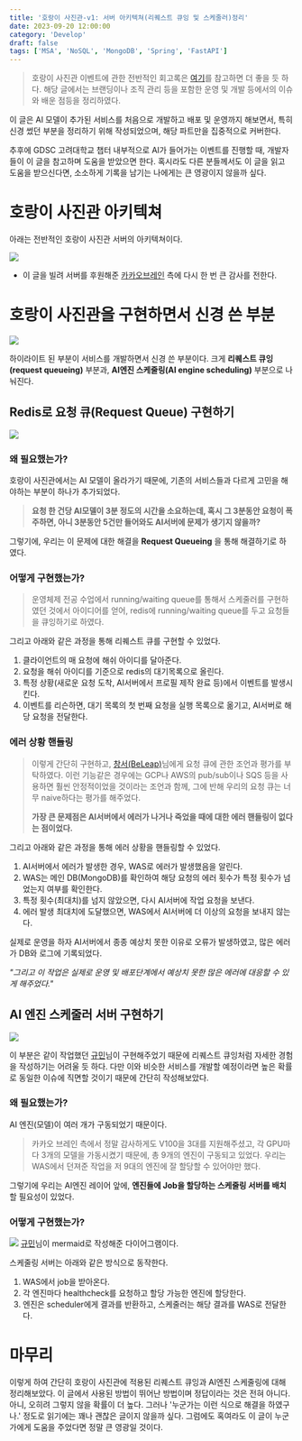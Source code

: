 ```yaml
---
title: '호랑이 사진관-v1: 서버 아키텍쳐(리퀘스트 큐잉 및 스케줄러)정리'
date: 2023-09-20 12:00:00
category: 'Develop'
draft: false
tags: ['MSA', 'NoSQL', 'MongoDB', 'Spring', 'FastAPI']
---
```


> 호랑이 사진관 이벤트에 관한 전반적인 회고록은 [여기](https://woog2roid.dev/recap/horangstudio)를 참고하면 더 좋을 듯 하다. 해당 글에서는 브랜딩이나 조직 관리 등을 포함한 운영 및 개발 등에서의 이슈와 배운 점등을 정리하였다.

이 글은 AI 모델이 추가된 서비스를 처음으로 개발하고 배포 및 운영까지 해보면서, 특히 신경 썼던 부분을 정리하기 위해 작성되었으며, 해당 파트만을 집중적으로 커버한다.

추후에 GDSC 고려대학교 챕터 내부적으로 AI가 들어가는 이벤트를 진행할 때, 개발자들이 이 글을 참고하며 도움을 받았으면 한다. 혹시라도 다른 분들께서도 이 글을 읽고 도움을 받으신다면, 소소하게 기록을 남기는 나에게는 큰 영광이지 않을까 싶다.

# 호랑이 사진관 아키텍쳐

아래는 전반적인 호랑이 사진관 서버의 아키텍쳐이다.

![](./images/architecture.jpg)

- 이 글을 빌려 서버를 후원해준 [카카오브레인](https://www.kakaobrain.com/) 측에 다시 한 번 큰 감사를 전한다.

# 호랑이 사진관을 구현하면서 신경 쓴 부분

![](./images/architecture-point.jpg)

하이라이트 된 부분이 서비스를 개발하면서 신경 쓴 부분이다. 크게 **리퀘스트 큐잉(request queueing)** 부분과, **AI엔진 스케줄링(AI engine scheduling)** 부분으로 나눠진다.

## Redis로 요청 큐(Request Queue) 구현하기

![](./images/architecture-queueing.jpg)

### 왜 필요했는가?

호랑이 사진관에서는 AI 모델이 올라가기 때문에, 기존의 서비스들과 다르게 고민을 해야하는 부분이 하나가 추가되었다.

> **요청 한 건당 AI모델이 3분 정도의 시간을 소요하는데, 혹시 그 3분동안 요청이 폭주하면, 아니 3분동안 5건만 들어와도 AI서버에 문제가 생기지 않을까?**

그렇기에, 우리는 이 문제에 대한 해결을 **Request Queueing** 을 통해 해결하기로 하였다.

### 어떻게 구현했는가?

> 운영체제 전공 수업에서 running/waiting queue를 통해서 스케줄러를 구현하였던 것에서 아이디어를 얻어, redis에 running/waiting queue를 두고 요청들을 큐잉하기로 하였다.

그리고 아래와 같은 과정을 통해 리퀘스트 큐를 구현할 수 있었다.

1. 클라이언트의 매 요청에 해쉬 아이디를 달아준다.
2. 요청을 해쉬 아이디를 기준으로 redis의 대기목록으로 올린다.
3. 특정 상황(새로운 요청 도착, AI서버에서 프로필 제작 완료 등)에서 이벤트를 발생시킨다.
4. 이벤트를 리슨하면, 대기 목록의 첫 번째 요청을 실행 목록으로 옮기고, AI서버로 해당 요청을 전달한다.

### 에러 상황 핸들링

> 이렇게 간단히 구현하고, [창서(BeLeap)](https://github.com/BeLeap)님에게 요청 큐에 관한 조언과 평가를 부탁하였다. 이런 기능같은 경우에는 GCP나 AWS의 pub/sub이나 SQS 등을 사용하면 훨씬 안정적이었을 것이라는 조언과 함께, 그에 반해 우리의 요청 큐는 너무 naive하다는 평가를 해주었다.
>
> **가장 큰 문제점은 AI서버에서 에러가 나거나 죽었을 때에 대한 에러 핸들링이 없다는 점이었다.**

그리고 아래와 같은 과정을 통해 에러 상황을 핸들링할 수 있었다.

1. AI서버에서 에러가 발생한 경우, WAS로 에러가 발생했음을 알린다.
2. WAS는 메인 DB(MongoDB)를 확인하여 해당 요청의 에러 횟수가 특정 횟수가 넘었는지 여부를 확인한다.
3. 특정 횟수(최대치)를 넘지 않았으면, 다시 AI서버에 작업 요청을 보낸다.
4. 에러 발생 최대치에 도달했으면, WAS에서 AI서버에 더 이상의 요청을 보내지 않는다.

실제로 운영을 하자 AI서버에서 종종 예상치 못한 이유로 오류가 발생하였고, 많은 에러가 DB와 로그에 기록되었다.

_"그리고 이 작업은 실제로 운영 및 배포단계에서 예상치 못한 많은 에러에 대응할 수 있게 해주었다."_

## AI 엔진 스케줄러 서버 구현하기

![](./images/architecture-scheduler.jpg)

이 부분은 같이 작업했던 [규민](https://github.com/KY00KIM)님이 구현해주었기 때문에 리퀘스트 큐잉처럼 자세한 경험을 작성하기는 어려울 듯 하다. 다만 이와 비슷한 서비스를 개발할 예정이라면 높은 확률로 동일한 이슈에 직면할 것이기 때문에 간단히 작성해보았다.

### 왜 필요했는가?

AI 엔진(모델)이 여러 개가 구동되었기 때문이다.

> 카카오 브레인 측에서 정말 감사하게도 V100을 3대를 지원해주셨고, 각 GPU마다 3개의 모델을 가동시켰기 때문에, 총 9개의 엔진이 구동되고 있었다. 우리는 WAS에서 던져준 작업을 저 9대의 엔진에 잘 할당할 수 있어야만 했다.

그렇기에 우리는 AI엔진 레이어 앞에, **엔진들에 Job을 할당하는 스케줄링 서버를 배치**할 필요성이 있었다.

### 어떻게 구현했는가?

![](./images/horangstudio-scheduler-sequence.png)
[규민](https://github.com/KY00KIM)님이 mermaid로 작성해준 다이어그램이다.

스케줄링 서버는 아래와 같은 방식으로 동작한다.

1. WAS에서 job을 받아온다.
2. 각 엔진마다 healthcheck를 요청하고 할당 가능한 엔진에 할당한다.
3. 엔진은 scheduler에게 결과를 반환하고, 스케줄러는 해당 결과를 WAS로 전달한다.

# 마무리

이렇게 하여 간단히 호랑이 사진관에 적용된 리퀘스트 큐잉과 AI엔진 스케줄링에 대해 정리해보았다. 이 글에서 사용된 방법이 뛰어난 방법이며 정답이라는 것은 전혀 아니다. 아니, 오히려 그렇지 않을 확률이 더 높다. 그러나 '누군가는 이런 식으로 해결을 하였구나.' 정도로 읽기에는 꽤나 괜찮은 글이지 않을까 싶다. 그럼에도 혹여라도 이 글이 누군가에게 도움을 주었다면 정말 큰 영광일 것이다.
